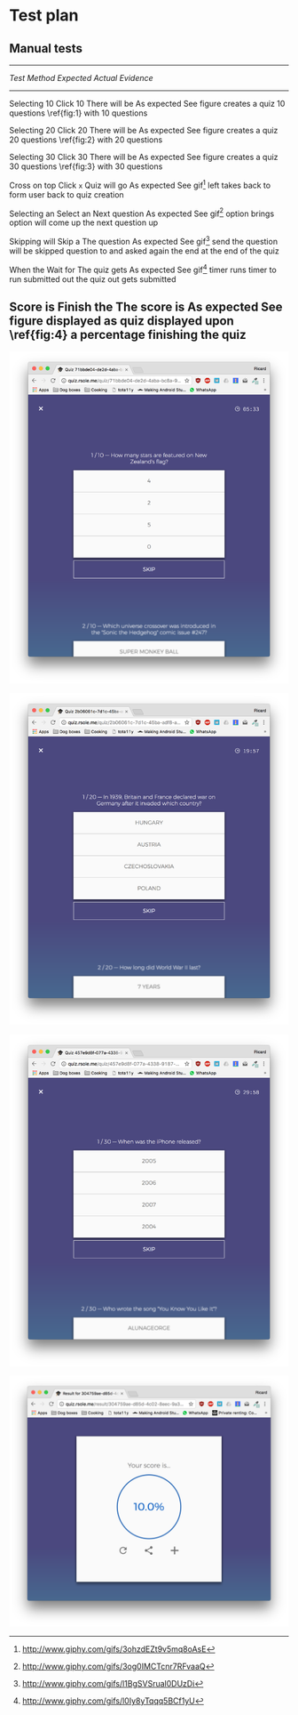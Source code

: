 # Test plan

## Manual tests

--------------------------------------------------------------------------------
*Test*         *Method*        *Expected*        *Actual*        *Evidence*
-------------- ------------- ----------------- --------------- -----------------
Selecting 10   Click 10      There will be     As expected     See figure
creates a quiz               10 questions                      \ref{fig:1}
with 10
questions


Selecting 20   Click 20      There will be     As expected     See figure
creates a quiz               20 questions                      \ref{fig:2}
with 20
questions


Selecting 30   Click 30      There will be     As expected     See figure
creates a quiz               30 questions                      \ref{fig:3}
with 30
questions


Cross on top   Click `x`     Quiz will go      As expected     See gif[^1]
left takes                   back to form
user back to
quiz creation

Selecting an   Select an     Next question     As expected     See gif[^2]
option brings  option        will come up
the next
question up

Skipping will  Skip a        The question      As expected     See gif[^3]
send the       question      will be skipped
question to                  and asked again
the end                      at the end of
                             the quiz

When the       Wait for      The quiz gets     As expected     See gif[^4]
timer runs     timer to run  submitted
out the quiz   out
gets submitted

Score is       Finish the     The score is     As expected     See figure
displayed as   quiz           displayed upon                   \ref{fig:4}
a percentage                  finishing the
                              quiz
--------------------------------------------------------------------------------

![10 Questions\label{fig:1}](report/images/00.png)

![20 Questions\label{fig:2}](report/images/01.png)

![30 Questions\label{fig:3}](report/images/02.png)

![Quiz result\label{fig:4}](report/images/03.png)

[^1]: http://www.giphy.com/gifs/3ohzdEZt9v5mq8oAsE
[^2]: http://www.giphy.com/gifs/3og0IMCTcnr7RFvaaQ
[^3]: http://www.giphy.com/gifs/l1BgSVSrual0DUzDi
[^4]: http://www.giphy.com/gifs/l0Iy8yTqqq5BCf1yU
